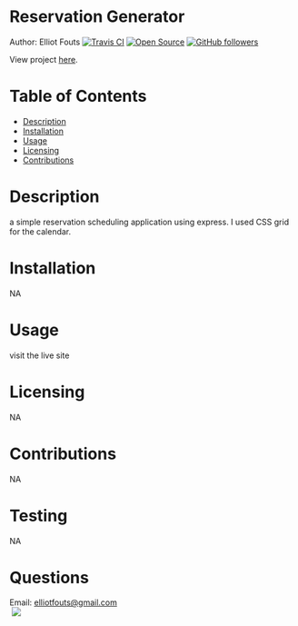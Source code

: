 
# Reservation Generator  
Author: Elliot Fouts
[![Travis CI](https://travis-ci.org/tterb/yt2mp3.svg?branch=master)](https://travis-ci.org/tterb/yt2mp3)
[![Open Source](https://badges.frapsoft.com/os/v1/open-source.svg?v=103)](https://opensource.org/)
[![GitHub followers](https://img.shields.io/github/followers/elliotfouts.svg?style=social&label=Follow&maxAge=2592000)](https://github.com/elliotfouts?tab=followers)

View project <a target="blank" href="https://elliotfouts.github.io/reservation-booker/">here</a>.

# Table of Contents 
- <a href="#description">Description</a>
- <a href="#installation">Installation</a>
- <a href="#usage">Usage</a>
- <a href="#licensing">Licensing</a>
- <a href="#contributions">Contributions</a>

# Description 

a simple reservation scheduling application using express. I used CSS grid for the calendar. 

# Installation 

NA

# Usage 

visit the live site

# Licensing 

NA

# Contributions 

NA

# Testing 

NA

# Questions 

Email: elliotfouts@gmail.com
<br>
<img src=""></img> 
![](screen-recorder.gif)  
    